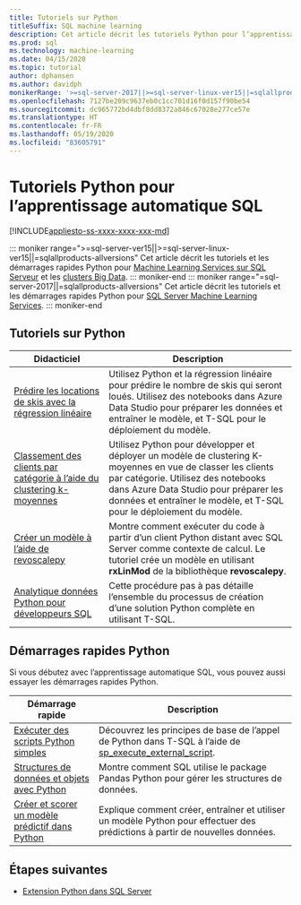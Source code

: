 ```yaml
---
title: Tutoriels sur Python
titleSuffix: SQL machine learning
description: Cet article décrit les tutoriels Python pour l’apprentissage automatique SQL. Découvrez comment exécuter des scripts et générer des modèles de Machine Learning.
ms.prod: sql
ms.technology: machine-learning
ms.date: 04/15/2020
ms.topic: tutorial
author: dphansen
ms.author: davidph
monikerRange: '>=sql-server-2017||>=sql-server-linux-ver15||=sqlallproducts-allversions'
ms.openlocfilehash: 7127be209c9637eb0c1cc701d16f0d157f90be54
ms.sourcegitcommit: dc965772bd4dbf8dd8372a846c67028e277ce57e
ms.translationtype: HT
ms.contentlocale: fr-FR
ms.lasthandoff: 05/19/2020
ms.locfileid: "83605791"
---
```

# <a name="python-tutorials-for-sql-machine-learning"></a>Tutoriels Python pour l’apprentissage automatique SQL
[!INCLUDE[appliesto-ss-xxxx-xxxx-xxx-md](../../includes/appliesto-ss-xxxx-xxxx-xxx-md.md)]

::: moniker range=">=sql-server-ver15||>=sql-server-linux-ver15||=sqlallproducts-allversions"
Cet article décrit les tutoriels et les démarrages rapides Python pour [Machine Learning Services sur SQL Serveur](../sql-server-machine-learning-services.md) et les [clusters Big Data](../../big-data-cluster/machine-learning-services.md).
::: moniker-end
::: moniker range="=sql-server-2017||=sqlallproducts-allversions"
Cet article décrit les tutoriels et les démarrages rapides Python pour [SQL Server Machine Learning Services](../sql-server-machine-learning-services.md).
::: moniker-end

<a name="bkmk_pythontutorials"></a>

## <a name="python-tutorials"></a>Tutoriels sur Python

| Didacticiel | Description |
|-|-|
| [Prédire les locations de skis avec la régression linéaire](python-ski-rental-linear-regression.md) | Utilisez Python et la régression linéaire pour prédire le nombre de skis qui seront loués. Utilisez des notebooks dans Azure Data Studio pour préparer les données et entraîner le modèle, et T-SQL pour le déploiement du modèle. |
| [Classement des clients par catégorie à l’aide du clustering k-moyennes](python-clustering-model.md) | Utilisez Python pour développer et déployer un modèle de clustering K-moyennes en vue de classer les clients par catégorie. Utilisez des notebooks dans Azure Data Studio pour préparer les données et entraîner le modèle, et T-SQL pour le déploiement du modèle. |
| [Créer un modèle à l’aide de revoscalepy](use-python-revoscalepy-to-create-model.md) | Montre comment exécuter du code à partir d’un client Python distant avec SQL Server comme contexte de calcul. Le tutoriel crée un modèle en utilisant **rxLinMod** de la bibliothèque **revoscalepy**. |
| [Analytique données Python pour développeurs SQL](sqldev-in-database-python-for-sql-developers.md) | Cette procédure pas à pas détaille l’ensemble du processus de création d’une solution Python complète en utilisant T-SQL. |

## <a name="python-quickstarts"></a>Démarrages rapides Python

Si vous débutez avec l’apprentissage automatique SQL, vous pouvez aussi essayer les démarrages rapides Python.

| Démarrage rapide | Description |
|-|-|
| [Exécuter des scripts Python simples](quickstart-python-create-script.md) | Découvrez les principes de base de l’appel de Python dans T-SQL à l’aide de [sp_execute_external_script](../../relational-databases/system-stored-procedures/sp-execute-external-script-transact-sql.md). |
| [Structures de données et objets avec Python](quickstart-python-data-structures.md) | Montre comment SQL utilise le package Pandas Python pour gérer les structures de données. |
| [Créer et scorer un modèle prédictif dans Python](quickstart-python-train-score-model.md) | Explique comment créer, entraîner et utiliser un modèle Python pour effectuer des prédictions à partir de nouvelles données. |

## <a name="next-steps"></a>Étapes suivantes

+ [Extension Python dans SQL Server](../concepts/extension-python.md)
